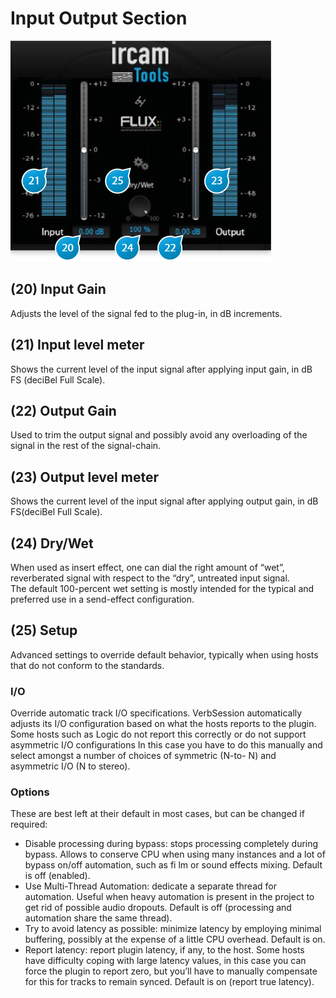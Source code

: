 # Input Output Section

![](include/verb_session_08.PNG)

## (20) Input Gain
Adjusts the level of the signal fed to the plug-in, in dB increments.

## (21) Input level meter
Shows the current level of the input signal after applying input gain, in dB FS (deciBel Full Scale).

## (22) Output Gain
Used to trim the output signal and possibly avoid any overloading of the signal in the rest of the signal-chain.

## (23) Output level meter
Shows the current level of the input signal after applying output gain, in dB FS(deciBel Full Scale).

## (24) Dry/Wet
When used as insert effect, one can dial the right amount of “wet”, reverberated signal with respect to the “dry”, 
untreated input signal.  
The default 100-percent wet setting is mostly intended for the typical and preferred use in a send-effect configuration.

## (25) Setup
Advanced settings to override default behavior, typically when using hosts that do not conform to the standards.

### I/O
Override automatic track I/O specifications. VerbSession automatically adjusts its I/O configuration based on what the
hosts reports to the plugin. Some hosts such as Logic do not report this correctly or do not support asymmetric I/O
configurations In this case you have to do this manually and select amongst a number of choices of symmetric (N-to-
N) and asymmetric I/O (N to stereo).


### Options


These are best left at their default in most cases, but can be changed if required:

- Disable processing during bypass: stops processing completely during bypass. Allows to conserve CPU when
    using many instances and a lot of bypass on/off automation, such as fi lm or sound effects mixing. Default is
    off (enabled).
- Use Multi-Thread Automation: dedicate a separate thread for automation. Useful when heavy automation is
    present in the project to get rid of possible audio dropouts. Default is off (processing and automation share
    the same thread).
- Try to avoid latency as possible: minimize latency by employing minimal buffering, possibly at the expense of
    a little CPU overhead. Default is on.
- Report latency: report plugin latency, if any, to the host. Some hosts have difficulty coping with large latency
    values, in this case you can force the plugin to report zero, but you’ll have to manually compensate for this for
    tracks to remain synced. Default is on (report true latency).
